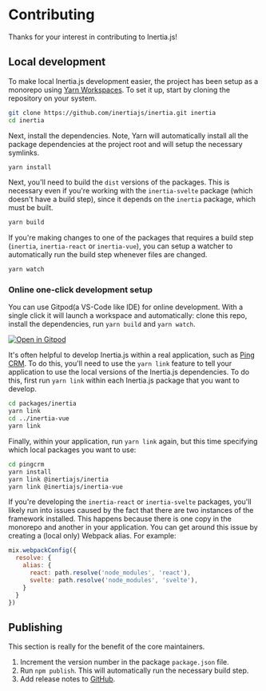 # Contributing

Thanks for your interest in contributing to Inertia.js!

## Local development

To make local Inertia.js development easier, the project has been setup as a monorepo using [Yarn Workspaces](https://classic.yarnpkg.com/en/docs/workspaces/). To set it up, start by cloning the repository on your system.

```sh
git clone https://github.com/inertiajs/inertia.git inertia
cd inertia
```

Next, install the dependencies. Note, Yarn will automatically install all the package dependencies at the project root and will setup the necessary symlinks.

```sh
yarn install
```

Next, you'll need to build the `dist` versions of the packages. This is necessary even if you're working with the `inertia-svelte` package (which doesn't have a build step), since it depends on the `inertia` package, which must be built.

```sh
yarn build
```

If you're making changes to one of the packages that requires a build step (`inertia`, `inertia-react` or `inertia-vue`), you can setup a watcher to automatically run the build step whenever files are changed.

```sh
yarn watch
```

### Online one-click development setup

You can use Gitpod(a VS-Code like IDE) for online development. With a single click it will launch a workspace and automatically: clone this repo, install the dependencies, run `yarn build` and `yarn watch`.

[![Open in Gitpod](https://gitpod.io/button/open-in-gitpod.svg)](https://gitpod.io/from-referrer/)

It's often helpful to develop Inertia.js within a real application, such as [Ping CRM](https://github.com/inertiajs/pingcrm). To do this, you'll need to use the `yarn link` feature to tell your application to use the local versions of the Inertia.js dependencies. To do this, first run `yarn link` within each Inertia.js package that you want to develop.

```sh
cd packages/inertia
yarn link
cd ../inertia-vue
yarn link
```

Finally, within your application, run `yarn link` again, but this time specifying which local packages you want to use:

```sh
cd pingcrm
yarn install
yarn link @inertiajs/inertia
yarn link @inertiajs/inertia-vue
```

If you're developing the `inertia-react` or `inertia-svelte` packages, you'll likely run into issues caused by the fact that there are two instances of the framework installed. This happens because there is one copy in the monorepo and another in your application. You can get around this issue by creating a (local only) Webpack alias. For example:

```js
mix.webpackConfig({
  resolve: {
    alias: {
      react: path.resolve('node_modules', 'react'),
      svelte: path.resolve('node_modules', 'svelte'),
    }
  }
})
```

## Publishing

This section is really for the benefit of the core maintainers.

1. Increment the version number in the package `package.json` file.
2. Run `npm publish`. This will automatically run the necessary build step.
3. Add release notes to [GitHub](https://github.com/inertiajs/inertia/releases).
